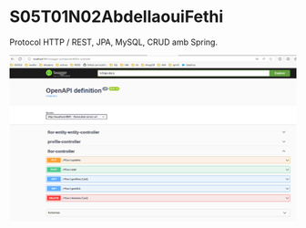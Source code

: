 # S05T01N02AbdellaouiFethi
Protocol HTTP / REST,  JPA, MySQL,  CRUD amb Spring.

<img src="florapi.png">
